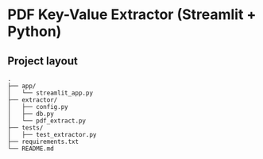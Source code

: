 # PDF Key-Value Extractor (Streamlit + Python)

## Project layout

```
.
├── app/
│   └── streamlit_app.py
├── extractor/
│   ├── config.py
│   ├── db.py
│   └── pdf_extract.py
├── tests/
│   ├── test_extractor.py
├── requirements.txt
└── README.md
```
